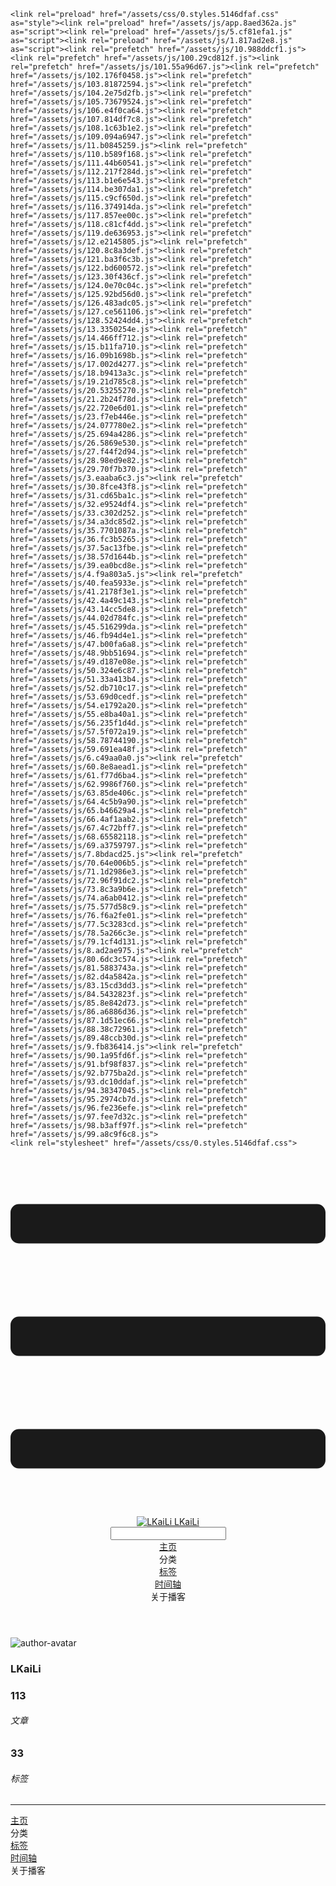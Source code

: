 <!DOCTYPE html>
<html lang="zh-CN">
  <head>
    <meta charset="utf-8">
    <meta name="viewport" content="width=device-width,initial-scale=1">
    <title>Other | LKaiLi</title>
    <meta name="generator" content="VuePress 1.8.2">
    <link rel="icon" href="https://pan.zealsay.com/blog/favicon.ico">
    <script language="javascript" type="text/javascript" src="https://cdn.bootcdn.net/ajax/libs/jquery/3.5.1/jquery.min.js"></script>
    <script language="javascript" type="text/javascript" src="/js/mouseClick.js"></script>
    <script>var _hmt = _hmt || [];
      (function() {
        var hm = document.createElement("script");
        hm.src = "https://hm.baidu.com/hm.js?61498f37b83812e7b85952d5feaaab47";
        var s = document.getElementsByTagName("script")[0]; 
        s.parentNode.insertBefore(hm, s);
      })();</script>
    <meta name="description" content="草 走 🤸 忽略">
    <meta name="viewport" content="width=device-width,initial-scale=1,user-scalable=no">
    
    <link rel="preload" href="/assets/css/0.styles.5146dfaf.css" as="style"><link rel="preload" href="/assets/js/app.8aed362a.js" as="script"><link rel="preload" href="/assets/js/5.cf81efa1.js" as="script"><link rel="preload" href="/assets/js/1.817ad2e8.js" as="script"><link rel="prefetch" href="/assets/js/10.988ddcf1.js"><link rel="prefetch" href="/assets/js/100.29cd812f.js"><link rel="prefetch" href="/assets/js/101.55a96d67.js"><link rel="prefetch" href="/assets/js/102.176f0458.js"><link rel="prefetch" href="/assets/js/103.81872594.js"><link rel="prefetch" href="/assets/js/104.2e75d2fb.js"><link rel="prefetch" href="/assets/js/105.73679524.js"><link rel="prefetch" href="/assets/js/106.e4f0ca64.js"><link rel="prefetch" href="/assets/js/107.814df7c8.js"><link rel="prefetch" href="/assets/js/108.1c63b1e2.js"><link rel="prefetch" href="/assets/js/109.094a6947.js"><link rel="prefetch" href="/assets/js/11.b0845259.js"><link rel="prefetch" href="/assets/js/110.b589f168.js"><link rel="prefetch" href="/assets/js/111.44b60541.js"><link rel="prefetch" href="/assets/js/112.217f284d.js"><link rel="prefetch" href="/assets/js/113.b1e6e543.js"><link rel="prefetch" href="/assets/js/114.be307da1.js"><link rel="prefetch" href="/assets/js/115.c9cf650d.js"><link rel="prefetch" href="/assets/js/116.374914da.js"><link rel="prefetch" href="/assets/js/117.857ee00c.js"><link rel="prefetch" href="/assets/js/118.c81cf4dd.js"><link rel="prefetch" href="/assets/js/119.de636953.js"><link rel="prefetch" href="/assets/js/12.e2145805.js"><link rel="prefetch" href="/assets/js/120.8c8a3def.js"><link rel="prefetch" href="/assets/js/121.ba3f6c3b.js"><link rel="prefetch" href="/assets/js/122.bd600572.js"><link rel="prefetch" href="/assets/js/123.30f436cf.js"><link rel="prefetch" href="/assets/js/124.0e70c04c.js"><link rel="prefetch" href="/assets/js/125.92bd56d0.js"><link rel="prefetch" href="/assets/js/126.483adc05.js"><link rel="prefetch" href="/assets/js/127.ce561106.js"><link rel="prefetch" href="/assets/js/128.52424dd4.js"><link rel="prefetch" href="/assets/js/13.3350254e.js"><link rel="prefetch" href="/assets/js/14.466ff712.js"><link rel="prefetch" href="/assets/js/15.b11fa710.js"><link rel="prefetch" href="/assets/js/16.09b1698b.js"><link rel="prefetch" href="/assets/js/17.002d4277.js"><link rel="prefetch" href="/assets/js/18.b9413a3c.js"><link rel="prefetch" href="/assets/js/19.21d785c8.js"><link rel="prefetch" href="/assets/js/20.53255270.js"><link rel="prefetch" href="/assets/js/21.2b24f78d.js"><link rel="prefetch" href="/assets/js/22.720e6d01.js"><link rel="prefetch" href="/assets/js/23.f7eb446e.js"><link rel="prefetch" href="/assets/js/24.077780e2.js"><link rel="prefetch" href="/assets/js/25.694a4286.js"><link rel="prefetch" href="/assets/js/26.5869e530.js"><link rel="prefetch" href="/assets/js/27.f44f2d94.js"><link rel="prefetch" href="/assets/js/28.98ed9e82.js"><link rel="prefetch" href="/assets/js/29.70f7b370.js"><link rel="prefetch" href="/assets/js/3.eaaba6c3.js"><link rel="prefetch" href="/assets/js/30.8fce43f8.js"><link rel="prefetch" href="/assets/js/31.cd65ba1c.js"><link rel="prefetch" href="/assets/js/32.e9524df4.js"><link rel="prefetch" href="/assets/js/33.c302d252.js"><link rel="prefetch" href="/assets/js/34.a3dc85d2.js"><link rel="prefetch" href="/assets/js/35.7701087a.js"><link rel="prefetch" href="/assets/js/36.fc3b5265.js"><link rel="prefetch" href="/assets/js/37.5ac13fbe.js"><link rel="prefetch" href="/assets/js/38.57d1644b.js"><link rel="prefetch" href="/assets/js/39.ea0bcd8e.js"><link rel="prefetch" href="/assets/js/4.f9a803a5.js"><link rel="prefetch" href="/assets/js/40.fea5933e.js"><link rel="prefetch" href="/assets/js/41.2178f3e1.js"><link rel="prefetch" href="/assets/js/42.4a49c143.js"><link rel="prefetch" href="/assets/js/43.14cc5de8.js"><link rel="prefetch" href="/assets/js/44.02d784fc.js"><link rel="prefetch" href="/assets/js/45.516299da.js"><link rel="prefetch" href="/assets/js/46.fb94d4e1.js"><link rel="prefetch" href="/assets/js/47.b00fa6a8.js"><link rel="prefetch" href="/assets/js/48.9bb51694.js"><link rel="prefetch" href="/assets/js/49.d187e08e.js"><link rel="prefetch" href="/assets/js/50.324e6c87.js"><link rel="prefetch" href="/assets/js/51.33a413b4.js"><link rel="prefetch" href="/assets/js/52.db710c17.js"><link rel="prefetch" href="/assets/js/53.69d0cedf.js"><link rel="prefetch" href="/assets/js/54.e1792a20.js"><link rel="prefetch" href="/assets/js/55.e8ba40a1.js"><link rel="prefetch" href="/assets/js/56.235f1d4d.js"><link rel="prefetch" href="/assets/js/57.5f072a19.js"><link rel="prefetch" href="/assets/js/58.78744190.js"><link rel="prefetch" href="/assets/js/59.691ea48f.js"><link rel="prefetch" href="/assets/js/6.c49aa0a0.js"><link rel="prefetch" href="/assets/js/60.8e8aead1.js"><link rel="prefetch" href="/assets/js/61.f77d6ba4.js"><link rel="prefetch" href="/assets/js/62.9986f760.js"><link rel="prefetch" href="/assets/js/63.85de406c.js"><link rel="prefetch" href="/assets/js/64.4c5b9a90.js"><link rel="prefetch" href="/assets/js/65.b46629a4.js"><link rel="prefetch" href="/assets/js/66.4af1aab2.js"><link rel="prefetch" href="/assets/js/67.4c72bff7.js"><link rel="prefetch" href="/assets/js/68.65582118.js"><link rel="prefetch" href="/assets/js/69.a3759797.js"><link rel="prefetch" href="/assets/js/7.8bdacd25.js"><link rel="prefetch" href="/assets/js/70.64e006b5.js"><link rel="prefetch" href="/assets/js/71.1d2986e3.js"><link rel="prefetch" href="/assets/js/72.96f91dc2.js"><link rel="prefetch" href="/assets/js/73.8c3a9b6e.js"><link rel="prefetch" href="/assets/js/74.a6ab0412.js"><link rel="prefetch" href="/assets/js/75.577d58c9.js"><link rel="prefetch" href="/assets/js/76.f6a2fe01.js"><link rel="prefetch" href="/assets/js/77.5c3283cd.js"><link rel="prefetch" href="/assets/js/78.5a266c3e.js"><link rel="prefetch" href="/assets/js/79.1cf4d131.js"><link rel="prefetch" href="/assets/js/8.ad2ae975.js"><link rel="prefetch" href="/assets/js/80.6dc3c574.js"><link rel="prefetch" href="/assets/js/81.5883743a.js"><link rel="prefetch" href="/assets/js/82.d4a5842a.js"><link rel="prefetch" href="/assets/js/83.15cd3dd3.js"><link rel="prefetch" href="/assets/js/84.5432823f.js"><link rel="prefetch" href="/assets/js/85.8e842d73.js"><link rel="prefetch" href="/assets/js/86.a6886d36.js"><link rel="prefetch" href="/assets/js/87.1d51ec66.js"><link rel="prefetch" href="/assets/js/88.38c72961.js"><link rel="prefetch" href="/assets/js/89.48ccb30d.js"><link rel="prefetch" href="/assets/js/9.fb836414.js"><link rel="prefetch" href="/assets/js/90.1a95fd6f.js"><link rel="prefetch" href="/assets/js/91.bf98f837.js"><link rel="prefetch" href="/assets/js/92.b775ba2d.js"><link rel="prefetch" href="/assets/js/93.dc10ddaf.js"><link rel="prefetch" href="/assets/js/94.38347045.js"><link rel="prefetch" href="/assets/js/95.2974cb7d.js"><link rel="prefetch" href="/assets/js/96.fe236efe.js"><link rel="prefetch" href="/assets/js/97.fee7d32c.js"><link rel="prefetch" href="/assets/js/98.b3aff97f.js"><link rel="prefetch" href="/assets/js/99.a8c9f6c8.js">
    <link rel="stylesheet" href="/assets/css/0.styles.5146dfaf.css">
  </head>
  <body>
    <div id="app" data-server-rendered="true"><div class="theme-container no-sidebar" data-v-57e19720><div data-v-57e19720><div id="loader-wrapper" class="loading-wrapper" data-v-d48f4d20 data-v-57e19720 data-v-57e19720><div class="loader-main" data-v-d48f4d20><div data-v-d48f4d20></div><div data-v-d48f4d20></div><div data-v-d48f4d20></div><div data-v-d48f4d20></div></div> <!----> <!----></div> <div class="password-shadow password-wrapper-out" style="display:none;" data-v-89477f7e data-v-57e19720 data-v-57e19720><h3 class="title" style="display:none;" data-v-89477f7e data-v-89477f7e>LKaiLi</h3> <!----> <label id="box" class="inputBox" style="display:none;" data-v-89477f7e data-v-89477f7e><input type="password" value="" data-v-89477f7e> <span data-v-89477f7e>Konck! Knock!</span> <button data-v-89477f7e>OK</button></label> <div class="footer" style="display:none;" data-v-89477f7e data-v-89477f7e><span data-v-89477f7e><i class="iconfont reco-theme" data-v-89477f7e></i> <a target="blank" href="https://vuepress-theme-reco.recoluan.com" data-v-89477f7e>vuePress-theme-reco</a></span> <span data-v-89477f7e><i class="iconfont reco-copyright" data-v-89477f7e></i> <a data-v-89477f7e><span data-v-89477f7e>LKaiLi</span>
            
          <span data-v-89477f7e>2021  - </span>
          2022
        </a></span></div></div> <div class="hide" data-v-57e19720><div data-v-57e19720><div id="smart" class="wrapper-page" style="background-image:url(https://jinyanlong-1305883696.cos.ap-hongkong.myqcloud.com/banner_image/banner_11.jpg);background-position-x:center;background-position-y:center;background-size:cover;background-repeat-x:no-repeat;background-repeat-y:no-repeat;" data-v-57e19720><header class="navbar" data-v-57e19720><div class="sidebar-button"><svg xmlns="http://www.w3.org/2000/svg" aria-hidden="true" role="img" viewBox="0 0 448 512" class="icon"><path fill="currentColor" d="M436 124H12c-6.627 0-12-5.373-12-12V80c0-6.627 5.373-12 12-12h424c6.627 0 12 5.373 12 12v32c0 6.627-5.373 12-12 12zm0 160H12c-6.627 0-12-5.373-12-12v-32c0-6.627 5.373-12 12-12h424c6.627 0 12 5.373 12 12v32c0 6.627-5.373 12-12 12zm0 160H12c-6.627 0-12-5.373-12-12v-32c0-6.627 5.373-12 12-12h424c6.627 0 12 5.373 12 12v32c0 6.627-5.373 12-12 12z"></path></svg></div> <a href="/" class="home-link router-link-active"><img src="/logo.png" alt="LKaiLi" class="logo"> <span class="site-name">LKaiLi</span></a> <div class="links"><div id="dayNightSwitch" class="generalWrapper" data-v-32f44868><a class="click" data-v-32f44868><div class="onOff daySwitch" data-v-32f44868><div class="star star1" data-v-32f44868></div> <div class="star star2" data-v-32f44868></div> <div class="star star3" data-v-32f44868></div> <div class="star star4" data-v-32f44868></div> <div class="star star5" data-v-32f44868></div> <div class="star sky" data-v-32f44868></div> <div class="sunMoon" data-v-32f44868><div class="crater crater1" data-v-32f44868></div> <div class="crater crater2" data-v-32f44868></div> <div class="crater crater3" data-v-32f44868></div> <div class="cloud part1" data-v-32f44868></div> <div class="cloud part2" data-v-32f44868></div></div></div></a></div> <div class="search-box"><i class="iconfont reco-search"></i> <input aria-label="Search" autocomplete="off" spellcheck="false" value=""> <!----></div> <nav class="nav-links can-hide"><div class="nav-item"><a href="/" class="nav-link"><i class="iconfont reco-home"></i>
  主页
</a></div><div class="nav-item"><div class="dropdown-wrapper"><a class="dropdown-title"><span class="title"><i class="iconfont reco-category"></i>
      分类
    </span> <span class="arrow right"></span></a> <ul class="nav-dropdown" style="display:none;"><li class="dropdown-item"><!----> <a href="/categories/JavaScript/" class="nav-link"><i class="iconfont undefined"></i>
  JavaScript
</a></li><li class="dropdown-item"><!----> <a href="/categories/Vscode/" class="nav-link"><i class="iconfont undefined"></i>
  Vscode
</a></li><li class="dropdown-item"><!----> <a href="/categories/TypeScript/" class="nav-link"><i class="iconfont undefined"></i>
  TypeScript
</a></li><li class="dropdown-item"><!----> <a href="/categories/Vue/" class="nav-link"><i class="iconfont undefined"></i>
  Vue
</a></li><li class="dropdown-item"><!----> <a href="/categories/Vue3/" class="nav-link"><i class="iconfont undefined"></i>
  Vue3
</a></li><li class="dropdown-item"><!----> <a href="/categories/RABC/" class="nav-link"><i class="iconfont undefined"></i>
  RABC
</a></li><li class="dropdown-item"><!----> <a href="/categories/小程序/" class="nav-link"><i class="iconfont undefined"></i>
  小程序
</a></li><li class="dropdown-item"><!----> <a href="/categories/axios/" class="nav-link"><i class="iconfont undefined"></i>
  axios
</a></li><li class="dropdown-item"><!----> <a href="/categories/Css/" class="nav-link"><i class="iconfont undefined"></i>
  Css
</a></li><li class="dropdown-item"><!----> <a href="/categories/other/" class="nav-link"><i class="iconfont undefined"></i>
  other
</a></li><li class="dropdown-item"><!----> <a href="/categories/uniapp/" class="nav-link"><i class="iconfont undefined"></i>
  uniapp
</a></li><li class="dropdown-item"><!----> <a href="/categories/three.js/" class="nav-link"><i class="iconfont undefined"></i>
  three.js
</a></li><li class="dropdown-item"><!----> <a href="/categories/vue-element-admin/" class="nav-link"><i class="iconfont undefined"></i>
  vue-element-admin
</a></li></ul></div></div><div class="nav-item"><a href="/tag/" class="nav-link"><i class="iconfont reco-tag"></i>
  标签
</a></div><div class="nav-item"><a href="/timeline/" class="nav-link"><i class="iconfont reco-date"></i>
  时间轴
</a></div><div class="nav-item"><div class="dropdown-wrapper"><a class="dropdown-title"><span class="title"><i class="iconfont reco-other"></i>
      关于播客
    </span> <span class="arrow right"></span></a> <ul class="nav-dropdown" style="display:none;"><li class="dropdown-item"><!----> <a href="/about/" class="nav-link"><i class="iconfont reco-mail"></i>
  关于我
</a></li><li class="dropdown-item"><!----> <a href="/other/" class="nav-link"><i class="iconfont reco-account"></i>
  联系我
</a></li></ul></div></div> <!----></nav></div></header> <div class="sidebar-mask" data-v-57e19720></div> <aside class="sidebar" data-v-57e19720><div class="personal-info-wrapper" data-v-03833281 data-v-57e19720><img src="https://jinyanlong-1305883696.cos.ap-hongkong.myqcloud.com/my_cat.png" alt="author-avatar" class="personal-img" data-v-03833281> <h3 class="name" data-v-03833281>
    LKaiLi
  </h3> <div class="num" data-v-03833281><div data-v-03833281><h3 data-v-03833281>113</h3> <h6 data-v-03833281>文章</h6></div> <div data-v-03833281><h3 data-v-03833281>33</h3> <h6 data-v-03833281>标签</h6></div></div> <hr data-v-03833281></div> <nav class="nav-links"><div class="nav-item"><a href="/" class="nav-link"><i class="iconfont reco-home"></i>
  主页
</a></div><div class="nav-item"><div class="dropdown-wrapper"><a class="dropdown-title"><span class="title"><i class="iconfont reco-category"></i>
      分类
    </span> <span class="arrow right"></span></a> <ul class="nav-dropdown" style="display:none;"><li class="dropdown-item"><!----> <a href="/categories/JavaScript/" class="nav-link"><i class="iconfont undefined"></i>
  JavaScript
</a></li><li class="dropdown-item"><!----> <a href="/categories/Vscode/" class="nav-link"><i class="iconfont undefined"></i>
  Vscode
</a></li><li class="dropdown-item"><!----> <a href="/categories/TypeScript/" class="nav-link"><i class="iconfont undefined"></i>
  TypeScript
</a></li><li class="dropdown-item"><!----> <a href="/categories/Vue/" class="nav-link"><i class="iconfont undefined"></i>
  Vue
</a></li><li class="dropdown-item"><!----> <a href="/categories/Vue3/" class="nav-link"><i class="iconfont undefined"></i>
  Vue3
</a></li><li class="dropdown-item"><!----> <a href="/categories/RABC/" class="nav-link"><i class="iconfont undefined"></i>
  RABC
</a></li><li class="dropdown-item"><!----> <a href="/categories/小程序/" class="nav-link"><i class="iconfont undefined"></i>
  小程序
</a></li><li class="dropdown-item"><!----> <a href="/categories/axios/" class="nav-link"><i class="iconfont undefined"></i>
  axios
</a></li><li class="dropdown-item"><!----> <a href="/categories/Css/" class="nav-link"><i class="iconfont undefined"></i>
  Css
</a></li><li class="dropdown-item"><!----> <a href="/categories/other/" class="nav-link"><i class="iconfont undefined"></i>
  other
</a></li><li class="dropdown-item"><!----> <a href="/categories/uniapp/" class="nav-link"><i class="iconfont undefined"></i>
  uniapp
</a></li><li class="dropdown-item"><!----> <a href="/categories/three.js/" class="nav-link"><i class="iconfont undefined"></i>
  three.js
</a></li><li class="dropdown-item"><!----> <a href="/categories/vue-element-admin/" class="nav-link"><i class="iconfont undefined"></i>
  vue-element-admin
</a></li></ul></div></div><div class="nav-item"><a href="/tag/" class="nav-link"><i class="iconfont reco-tag"></i>
  标签
</a></div><div class="nav-item"><a href="/timeline/" class="nav-link"><i class="iconfont reco-date"></i>
  时间轴
</a></div><div class="nav-item"><div class="dropdown-wrapper"><a class="dropdown-title"><span class="title"><i class="iconfont reco-other"></i>
      关于播客
    </span> <span class="arrow right"></span></a> <ul class="nav-dropdown" style="display:none;"><li class="dropdown-item"><!----> <a href="/about/" class="nav-link"><i class="iconfont reco-mail"></i>
  关于我
</a></li><li class="dropdown-item"><!----> <a href="/other/" class="nav-link"><i class="iconfont reco-account"></i>
  联系我
</a></li></ul></div></div> <!----></nav> <!----> </aside> <div class="password-shadow password-wrapper-in" style="display:none;" data-v-89477f7e data-v-57e19720><h3 class="title" style="display:none;" data-v-89477f7e data-v-89477f7e>Other</h3> <!----> <label id="box" class="inputBox" style="display:none;" data-v-89477f7e data-v-89477f7e><input type="password" value="" data-v-89477f7e> <span data-v-89477f7e>Konck! Knock!</span> <button data-v-89477f7e>OK</button></label> <div class="footer" style="display:none;" data-v-89477f7e data-v-89477f7e><span data-v-89477f7e><i class="iconfont reco-theme" data-v-89477f7e></i> <a target="blank" href="https://vuepress-theme-reco.recoluan.com" data-v-89477f7e>vuePress-theme-reco</a></span> <span data-v-89477f7e><i class="iconfont reco-copyright" data-v-89477f7e></i> <a data-v-89477f7e><span data-v-89477f7e>LKaiLi</span>
            
          <span data-v-89477f7e>2021  - </span>
          2022
        </a></span></div></div></div> <div data-v-57e19720><main class="page" style="padding-right:0;"><div class="page-title" style="display:none;"><h1 class="title"></h1> <div class="page-info" data-v-0efa1f05><i class="iconfont reco-account" data-v-0efa1f05><span data-v-0efa1f05>LKaiLi</span></i> <!----> <i class="iconfont reco-eye" data-v-0efa1f05><span id="/blogs/other/第一篇文章.md" data-flag-title="Your Article Title" class="leancloud-visitors" data-v-0efa1f05><a class="leancloud-visitors-count" style="font-size:.9rem;font-weight:normal;color:#999;"></a></span></i> <!----></div></div> <!----> <footer class="page-edit" style="display:none;"><!----> <!----></footer> <!----> <!----> <!----></main> <!----></div></div></div></div></div><div class="global-ui"><div class="back-to-ceiling" style="right:1rem;bottom:6rem;width:2.5rem;height:2.5rem;border-radius:.25rem;line-height:2.5rem;display:none;" data-v-c6073ba8 data-v-c6073ba8><svg t="1574745035067" viewBox="0 0 1024 1024" version="1.1" xmlns="http://www.w3.org/2000/svg" p-id="5404" class="icon" data-v-c6073ba8><path d="M526.60727968 10.90185116a27.675 27.675 0 0 0-29.21455937 0c-131.36607665 82.28402758-218.69155461 228.01873535-218.69155402 394.07834331a462.20625001 462.20625001 0 0 0 5.36959153 69.94390903c1.00431239 6.55289093-0.34802892 13.13561351-3.76865779 18.80351572-32.63518765 54.11355614-51.75690182 118.55860487-51.7569018 187.94566865a371.06718723 371.06718723 0 0 0 11.50484808 91.98906777c6.53300375 25.50556257 41.68394495 28.14064038 52.69160883 4.22606766 17.37162448-37.73630017 42.14135425-72.50938081 72.80769204-103.21549295 2.18761121 3.04276886 4.15646224 6.24463696 6.40373557 9.22774369a1871.4375 1871.4375 0 0 0 140.04691725 5.34970492 1866.36093723 1866.36093723 0 0 0 140.04691723-5.34970492c2.24727335-2.98310674 4.21612437-6.18497483 6.3937923-9.2178004 30.66633723 30.70611158 55.4360664 65.4791928 72.80769147 103.21549355 11.00766384 23.91457269 46.15860503 21.27949489 52.69160879-4.22606768a371.15156223 371.15156223 0 0 0 11.514792-91.99901164c0-69.36717486-19.13165746-133.82216804-51.75690182-187.92578088-3.42062944-5.66790279-4.76302748-12.26056868-3.76865837-18.80351632a462.20625001 462.20625001 0 0 0 5.36959269-69.943909c-0.00994388-166.08943902-87.32547796-311.81420293-218.6915546-394.09823051zM605.93803103 357.87693858a93.93749974 93.93749974 0 1 1-187.89594924 6.1e-7 93.93749974 93.93749974 0 0 1 187.89594924-6.1e-7z" p-id="5405" data-v-c6073ba8></path><path d="M429.50777625 765.63860547C429.50777625 803.39355007 466.44236686 1000.39046097 512.00932183 1000.39046097c45.56695499 0 82.4922232-197.00623328 82.5015456-234.7518555 0-37.75494459-36.9345906-68.35043303-82.4922232-68.34111062-45.57627738-0.00932239-82.52019037 30.59548842-82.51086798 68.34111062z" p-id="5406" data-v-c6073ba8></path></svg></div><div></div><APlayer audio="" fixed="true" mini="true" theme="#647ea0" loop="loop" order="list" preload="auto" volume="0.3" mutex="true" lrc-type="0" list-folded="true" list-max-height="250" storage-name="vuepress-plugin-meting" id="aplayer-fixed"></APlayer><div id="goTop" class="hide-cat" data-v-bf92849a></div><div class="kanbanniang" data-v-5775ee02><div class="banniang-container" style="display:;" data-v-5775ee02><div class="messageBox" style="right:68px;bottom:190px;display:none;" data-v-5775ee02>
      欢迎来到 LKaiLi
    </div> <div class="operation" style="right:90px;bottom:40px;display:none;" data-v-5775ee02><i class="kbnfont kbn-ban-home ban-home" data-v-5775ee02></i> <i class="kbnfont kbn-ban-message message" data-v-5775ee02></i> <i class="kbnfont kbn-ban-close close" data-v-5775ee02></i> <a target="_blank" href="https://vuepress-theme-reco.recoluan.com/views/plugins/kanbanniang.html" data-v-5775ee02><i class="kbnfont kbn-ban-info info" data-v-5775ee02></i></a> <i class="kbnfont kbn-ban-theme skin" style="display:none;" data-v-5775ee02></i></div> <canvas id="banniang" width="120" height="322" class="live2d" style="right:90px;bottom:-20px;opacity:0.9;" data-v-5775ee02></canvas></div> <div class="showBanNiang" style="display:none;" data-v-5775ee02>
    看板娘
  </div></div></div></div>
    <script src="/assets/js/app.8aed362a.js" defer></script><script src="/assets/js/5.cf81efa1.js" defer></script><script src="/assets/js/1.817ad2e8.js" defer></script>
  </body>
</html>
